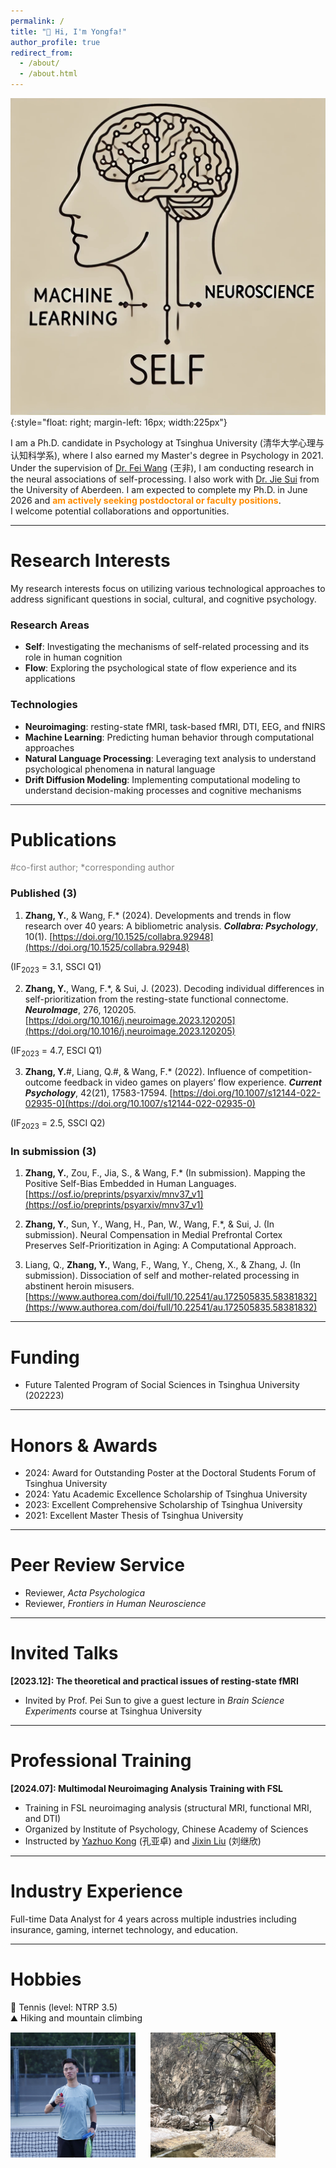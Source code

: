 ```yaml
---
permalink: /
title: "👋 Hi, I'm Yongfa!"
author_profile: true
redirect_from: 
  - /about/
  - /about.html
---
```



![Research interest](/images/logo-zyf.jpg){:style="float: right; margin-left: 16px; width:225px"}
<!-- ![Research interest](/images/logo-zyf.jpg){: .align-right width='300px'}{:style="float: right; margin-left: 10px;"} -->
I am a Ph.D. candidate in Psychology at Tsinghua University (清华大学心理与认知科学系), where I also earned my Master's degree in Psychology in 2021. Under the supervision of [Dr. Fei Wang](https://scholar.google.com/citations?user=qHG9jEAAAAAJ&hl=en) (王非), I am conducting research in the neural associations of self-processing. I also work with [Dr. Jie Sui](https://www.abdn.ac.uk/people/jie.sui) from the University of Aberdeen. I am expected to complete my Ph.D. in June 2026 and <span style="color:#FF8C00; font-weight:bold;"> am actively seeking postdoctoral or faculty positions</span>.  
I welcome potential collaborations and opportunities.

---

# Research Interests  
My research interests focus on utilizing various technological approaches to address significant questions in social, cultural, and cognitive psychology.

### Research Areas

- **Self**: Investigating the mechanisms of self-related processing and its role in human cognition
- **Flow**: Exploring the psychological state of flow experience and its applications

### Technologies

- **Neuroimaging**: resting-state fMRI, task-based fMRI, DTI, EEG, and fNIRS
- **Machine Learning**: Predicting human behavior through computational approaches
- **Natural Language Processing**: Leveraging text analysis to understand psychological phenomena in natural language
- **Drift Diffusion Modeling**: Implementing computational modeling to understand decision-making processes and cognitive mechanisms  

---

Publications  
======
<span style="color: grey;">#co-first author; *corresponding author</span>
### Published (3) 
1. **Zhang, Y.**, & Wang, F.* (2024). Developments and trends in flow research over 40 years: A bibliometric analysis. ***Collabra: Psychology***, 10(1). [https://doi.org/10.1525/collabra.92948](https://doi.org/10.1525/collabra.92948)  
<!-- 📄[Download PDF]   -->
(IF<sub>2023</sub> = 3.1, SSCI Q1)  
<!-- > **Abstract**: Although the self has traditionally been viewed as a higher-order mental function by most theoretical frameworks, recent research advocates a fundamental self hypothesis -->

2. **Zhang, Y.**, Wang, F.\*, & Sui, J. (2023). Decoding individual differences in self-prioritization from the resting-state functional connectome. ***NeuroImage***, 276, 120205. [https://doi.org/10.1016/j.neuroimage.2023.120205](https://doi.org/10.1016/j.neuroimage.2023.120205)  
<!-- 📄[Download PDF]   -->
(IF<sub>2023</sub> = 4.7, ESCI Q1)  
<!-- > **Abstract**: Although the self has traditionally been viewed as a higher-order mental function by most theoretical frameworks, recent research advocates a fundamental self hypothesis -->

3. **Zhang, Y.**#, Liang, Q.#, & Wang, F.* (2022). Influence of competition-outcome feedback in video games on players’ flow experience. ***Current Psychology***, 42(21), 17583-17594. [https://doi.org/10.1007/s12144-022-02935-0](https://doi.org/10.1007/s12144-022-02935-0)  
<!-- 📄[Download PDF]   -->
(IF<sub>2023</sub> = 2.5, SSCI Q2)  
<!-- > **Abstract**: Although the self has traditionally been viewed as a higher-order mental function by most theoretical frameworks, recent research advocates a fundamental self hypothesis -->

### In submission (3) 

1. **Zhang, Y.**, Zou, F., Jia, S., & Wang, F.* (In submission). Mapping the Positive Self-Bias Embedded in Human Languages. [https://osf.io/preprints/psyarxiv/mnv37_v1](https://osf.io/preprints/psyarxiv/mnv37_v1)  

2. **Zhang, Y.**, Sun, Y., Wang, H., Pan, W., Wang, F.*, & Sui, J. (In submission). Neural Compensation in Medial Prefrontal Cortex Preserves Self-Prioritization in Aging: A Computational Approach.

3. Liang, Q., **Zhang, Y.**, Wang, F., Wang, Y., Cheng, X., & Zhang, J. (In submission). Dissociation of self and mother-related processing in abstinent heroin misusers. [https://www.authorea.com/doi/full/10.22541/au.172505835.58381832](https://www.authorea.com/doi/full/10.22541/au.172505835.58381832)  

---

Funding
======
- Future Talented Program of Social Sciences in Tsinghua University (202223)

---

Honors & Awards
======
- 2024: Award for Outstanding Poster at the Doctoral Students Forum of Tsinghua University
- 2024: Yatu Academic Excellence Scholarship of Tsinghua University	
- 2023: Excellent Comprehensive Scholarship of Tsinghua University
- 2021: Excellent Master Thesis of Tsinghua University	


---

Peer Review Service
======
- Reviewer, *Acta Psychologica*
- Reviewer, *Frontiers in Human Neuroscience*


---
Invited Talks
======
**[2023.12]: The theoretical and practical issues of resting-state fMRI**
- Invited by Prof. Pei Sun to give a guest lecture in *Brain Science Experiments* course at Tsinghua University


---


Professional Training
======
**[2024.07]: Multimodal Neuroimaging Analysis Training with FSL**
- Training in FSL neuroimaging analysis (structural MRI, functional MRI, and DTI)
- Organized by Institute of Psychology, Chinese Academy of Sciences
- Instructed by [Yazhuo Kong](https://scholar.google.com/citations?user=juKcGHMAAAAJ&hl=en&oi=ao) (孔亚卓) and [Jixin Liu](https://scholar.google.com/citations?user=zat2rNQAAAAJ&hl=en&oi=ao) (刘继欣)


---


Industry Experience
======
Full-time Data Analyst for 4 years across multiple industries including insurance, gaming, internet technology, and education.


---


Hobbies
======
🎾 Tennis (level: NTRP 3.5)  
⛰️ Hiking and mountain climbing  

<img src="images/tennis.jpg" alt="Tennis" width="200" height="200" style="margin-right: 20px;"> <img src="images/hiking.jpg" alt="Hiking" width="200" height="200">
